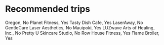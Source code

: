 # Recommended trips

Oregon, No
Planet Fitness, Yes
Tasty Dish Cafe, Yes
LaserAway, No
GentleCare Laser Aesthetics, No
Mauipoki, Yes
LUZwave Arts of Healing, Inc., No
Pretty U Skincare Studio, No
Row House Fitness, Yes
Flame Broiler, Yes
